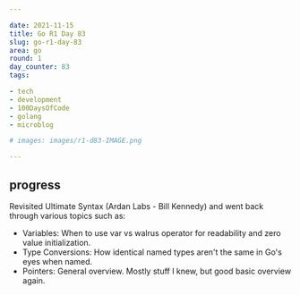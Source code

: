 ```yaml
---

date: 2021-11-15
title: Go R1 Day 83
slug: go-r1-day-83
area: go
round: 1
day_counter: 83
tags:

- tech
- development
- 100DaysOfCode
- golang
- microblog

# images: images/r1-d83-IMAGE.png

---
```


## progress

Revisited Ultimate Syntax (Ardan Labs - Bill Kennedy) and went back through various topics such as:

- Variables: When to use var vs walrus operator for readability and zero value initialization.
- Type Conversions: How identical named types aren't the same in Go's eyes when named.
- Pointers: General overview. Mostly stuff I knew, but good basic overview again.
